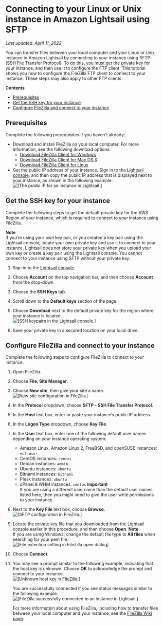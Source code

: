 # Connecting to your Linux or Unix instance in Amazon Lightsail using SFTP<a name="amazon-lightsail-connecting-to-linux-unix-instance-using-sftp"></a>

 *Last updated: April 11, 2022* 

You can transfer files between your local computer and your Linux or Unix instance in Amazon Lightsail by connecting to your instance using SFTP \(SSH File Transfer Protocol\)\. To do this, you must get the private key for your instance, and then use it to configure the FTP client\. This tutorial shows you how to configure the FileZilla FTP client to connect to your instance\. These steps may also apply to other FTP clients\.

**Contents**
+ [Prerequisites](#connecting-to-linux-unix-instance-using-sftp-prerequisites)
+ [Get the SSH key for your instance](#get-the-ssh-key-for-your-instance)
+ [Configure FileZilla and connect to your instance](#configure-filezilla-and-connect-to-your-instance)

## Prerequisites<a name="connecting-to-linux-unix-instance-using-sftp-prerequisites"></a>

Complete the following prerequisites if you haven't already:
+ Download and install FileZilla on your local computer\. For more information, see the following download options:
  + [Download FileZilla Client for Windows](https://filezilla-project.org/download.php?platform=win64)
  + [Download FileZilla Client for Mac OS X](https://filezilla-project.org/download.php?platform=osx)
  + [Download FileZilla Client for Linux](https://filezilla-project.org/download.php?platform=linux)
+ Get the public IP address of your instance\. Sign in to the [Lightsail console](https://lightsail.aws.amazon.com/), and then copy the public IP address that is displayed next to your instance, as shown in the following example:  
![\[The public IP for an instance in Lightsail.\]](https://d9yljz1nd5001.cloudfront.net/en_us/f1c62fa5316bf1df017e7afb5a0e0a21/images/amazon-lightsail-instance-public-ip.png)

## Get the SSH key for your instance<a name="get-the-ssh-key-for-your-instance"></a>

Complete the following steps to get the default private key for the AWS Region of your instance, which is required to connect to your instance using FileZilla\.

**Note**  
If you’re using your own key pair, or you created a key pair using the Lightsail console, locate your own private key and use it to connect to your instance\. Lightsail does not store your private key when you upload your own key or create a key pair using the Lightsail console\. You cannot connect to your instance using SFTP without your private key\.

1. Sign in to the [Lightsail console](https://lightsail.aws.amazon.com/)\.

1. Choose **Account** on the top navigation bar, and then choose **Account** from the drop\-down\.

1. Choose the **SSH Keys** tab\.

1. Scroll down to the **Default keys** section of the page\.

1. Choose **Download** next to the default private key for the region where your instance is located\.  
![\[SSH keypairs in the Lightsail console.\]](https://d9yljz1nd5001.cloudfront.net/en_us/f1c62fa5316bf1df017e7afb5a0e0a21/images/amazon-lightsail-ssh-key-pairs.png)

1. Save your private key in a secured location on your local drive\.

## Configure FileZilla and connect to your instance<a name="configure-filezilla-and-connect-to-your-instance"></a>

Complete the following steps to configure FileZilla to connect to your instance\.

1. Open FileZilla\.

1. Choose **File**, **Site Manager**\.

1. Choose **New site**, then give your site a name\.  
![\[New site configuration in FileZilla.\]](https://d9yljz1nd5001.cloudfront.net/en_us/f1c62fa5316bf1df017e7afb5a0e0a21/images/amazon-lightsail-filezilla-sftp-new-site.png)

1. In the **Protocol** dropdown, choose **SFTP – SSH File Transfer Protocol**\.

1. In the **Host** text box, enter or paste your instance’s public IP address\.

1. In the **Logon Type** dropdown, choose **Key File**\.

1. In the **User** text box, enter one of the following default user names depending on your instance operating system:
   + Amazon Linux, Amazon Linux 2, FreeBSD, and openSUSE instances: `ec2-user`
   + CentOS instances: `centos`
   + Debian instances: `admin`
   + Ubuntu instances: `ubuntu`
   + Bitnami instances: `bitnami`
   + Plesk instances: `ubuntu`
   + cPanel & WHM instances: `centos`
**Important**  
If you are using a different user name than the default user names listed here, then you might need to give the user write permissions to your instance\.

1. Next to the **Key File** text box, choose **Browse**\.  
![\[SFTP configuration in FileZilla.\]](https://d9yljz1nd5001.cloudfront.net/en_us/f1c62fa5316bf1df017e7afb5a0e0a21/images/amazon-lightsail-filezilla-sftp-configuration.png)

1. Locate the private key file that you downloaded from the Lightsail console earlier in this procedure, and then choose **Open**\.
**Note**  
If you are using Windows, change the default file type to **All files** when searching for your pem file\.  
![\[File extention setting in FileZilla open dialog\]](https://d9yljz1nd5001.cloudfront.net/en_us/f1c62fa5316bf1df017e7afb5a0e0a21/images/amazon-lightsail-filezilla-file-extention-setting.png)

1. Choose **Connect**\.

1. You may see a prompt similar to the following example, indicating that the host key is unknown\. Choose **OK** to acknowledge the prompt and connect to your instance\.  
![\[Unknown host key in FileZilla.\]](https://d9yljz1nd5001.cloudfront.net/en_us/f1c62fa5316bf1df017e7afb5a0e0a21/images/amazon-lightsail-filezilla-unknown-hostkeypng)

   You are successfully connected if you see status messages similar to the following example:  
![\[FileZilla successfully connected to an instance in Lightsail.\]](https://d9yljz1nd5001.cloudfront.net/en_us/f1c62fa5316bf1df017e7afb5a0e0a21/images/amazon-lightsail-filezilla-sftp-successfully-connected.png)

   For more information about using FileZilla, including how to transfer files between your local computer and your instance, see the [FileZilla Wiki page](https://wiki.filezilla-project.org/Using)\.